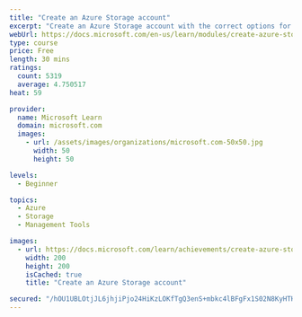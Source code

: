 ```yaml
---
title: "Create an Azure Storage account"
excerpt: "Create an Azure Storage account with the correct options for your business needs."
webUrl: https://docs.microsoft.com/en-us/learn/modules/create-azure-storage-account/
type: course
price: Free
length: 30 mins
ratings:
  count: 5319
  average: 4.750517
heat: 59

provider:
  name: Microsoft Learn
  domain: microsoft.com
  images:
    - url: /assets/images/organizations/microsoft.com-50x50.jpg
      width: 50
      height: 50

levels:
  - Beginner

topics:
  - Azure
  - Storage
  - Management Tools

images:
  - url: https://docs.microsoft.com/learn/achievements/create-azure-storage-account-social.png
    width: 200
    height: 200
    isCached: true
    title: "Create an Azure Storage account"

secured: "/hOU1UBLOtjJL6jhjiPjo24HiKzLOKfTgQ3enS+mbkc4lBFgFx1S02N8KyHTHLis3bkxXcVtmnX3ctnOZFZOZm0tIk2LRetjOyz5bM5TW/NrNFy0icYZpbprcqlxbbk+Zppm8Xvy8QjQaugAMBmlOZ4K6Vxef7gJmMrT2HIMYoq+J9uccTLW+hjjXgYkeExEqtAtHGNMOvfzr7s3t4NRznOl8GtbJ+M0p0SjuZlqEOOfNiS+QrnqSmOJM2h9BkjRRaUOofUUSFT5O3RseuBIY5SK1hgx9Lh7SCtwDUlTDsm4m5JDoIjg0sZ5AjpuBKYgB8zJ+MTUEZENnYPXtmcC3zDJRjt7Jzrt+KoltFo8Mv8HaL70cRZo293ZjACH46jZxrnNcFa3JUGRydpjFluV1Q==;8OUcb4J4Kf2mViCDM0u+MQ=="
---
```


